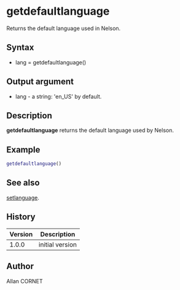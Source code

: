 

# getdefaultlanguage

Returns the default language used in Nelson.

## Syntax

- lang = getdefaultlanguage()

## Output argument

 - lang - a string: 'en_US' by default.

## Description


  <p><b>getdefaultlanguage</b> returns the default language used by Nelson.</p>


## Example

```matlab
getdefaultlanguage()
```

## See also

[setlanguage](setlanguage.md).
## History

|Version|Description|
|------|------|
|1.0.0|initial version|


## Author

Allan CORNET



